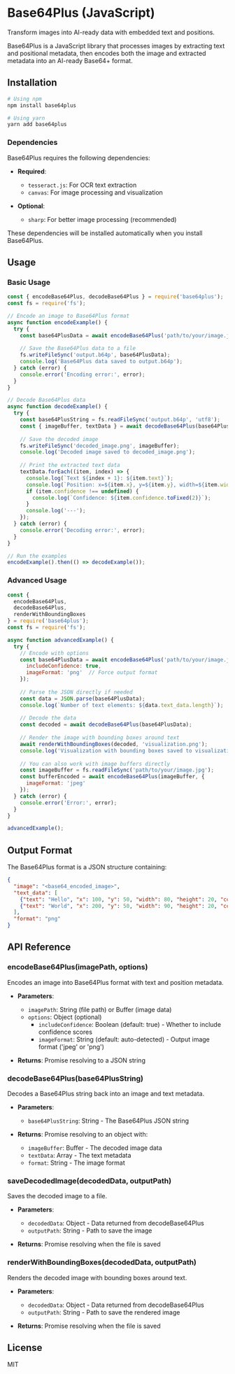 # Base64Plus (JavaScript)

Transform images into AI-ready data with embedded text and positions.

Base64Plus is a JavaScript library that processes images by extracting text and positional metadata, then encodes both the image and extracted metadata into an AI-ready Base64+ format.

## Installation

```bash
# Using npm
npm install base64plus

# Using yarn
yarn add base64plus
```

### Dependencies

Base64Plus requires the following dependencies:

- **Required**: 
  - `tesseract.js`: For OCR text extraction
  - `canvas`: For image processing and visualization

- **Optional**:
  - `sharp`: For better image processing (recommended)

These dependencies will be installed automatically when you install Base64Plus.

## Usage

### Basic Usage

```javascript
const { encodeBase64Plus, decodeBase64Plus } = require('base64plus');
const fs = require('fs');

// Encode an image to Base64Plus format
async function encodeExample() {
  try {
    const base64PlusData = await encodeBase64Plus('path/to/your/image.jpg');
    
    // Save the Base64Plus data to a file
    fs.writeFileSync('output.b64p', base64PlusData);
    console.log('Base64Plus data saved to output.b64p');
  } catch (error) {
    console.error('Encoding error:', error);
  }
}

// Decode Base64Plus data
async function decodeExample() {
  try {
    const base64PlusString = fs.readFileSync('output.b64p', 'utf8');
    const { imageBuffer, textData } = await decodeBase64Plus(base64PlusString);
    
    // Save the decoded image
    fs.writeFileSync('decoded_image.png', imageBuffer);
    console.log('Decoded image saved to decoded_image.png');
    
    // Print the extracted text data
    textData.forEach((item, index) => {
      console.log(`Text ${index + 1}: ${item.text}`);
      console.log(`Position: x=${item.x}, y=${item.y}, width=${item.width}, height=${item.height}`);
      if (item.confidence !== undefined) {
        console.log(`Confidence: ${item.confidence.toFixed(2)}`);
      }
      console.log('---');
    });
  } catch (error) {
    console.error('Decoding error:', error);
  }
}

// Run the examples
encodeExample().then(() => decodeExample());
```

### Advanced Usage

```javascript
const { 
  encodeBase64Plus, 
  decodeBase64Plus, 
  renderWithBoundingBoxes 
} = require('base64plus');
const fs = require('fs');

async function advancedExample() {
  try {
    // Encode with options
    const base64PlusData = await encodeBase64Plus('path/to/your/image.jpg', {
      includeConfidence: true,
      imageFormat: 'png'  // Force output format
    });
    
    // Parse the JSON directly if needed
    const data = JSON.parse(base64PlusData);
    console.log(`Number of text elements: ${data.text_data.length}`);
    
    // Decode the data
    const decoded = await decodeBase64Plus(base64PlusData);
    
    // Render the image with bounding boxes around text
    await renderWithBoundingBoxes(decoded, 'visualization.png');
    console.log('Visualization with bounding boxes saved to visualization.png');
    
    // You can also work with image buffers directly
    const imageBuffer = fs.readFileSync('path/to/your/image.jpg');
    const bufferEncoded = await encodeBase64Plus(imageBuffer, {
      imageFormat: 'jpeg'
    });
  } catch (error) {
    console.error('Error:', error);
  }
}

advancedExample();
```

## Output Format

The Base64Plus format is a JSON structure containing:

```json
{
  "image": "<base64_encoded_image>",
  "text_data": [
    {"text": "Hello", "x": 100, "y": 50, "width": 80, "height": 20, "confidence": 0.95},
    {"text": "World", "x": 200, "y": 50, "width": 90, "height": 20, "confidence": 0.98}
  ],
  "format": "png"
}
```

## API Reference

### encodeBase64Plus(imagePath, options)

Encodes an image into Base64Plus format with text and position metadata.

- **Parameters**:
  - `imagePath`: String (file path) or Buffer (image data)
  - `options`: Object (optional)
    - `includeConfidence`: Boolean (default: true) - Whether to include confidence scores
    - `imageFormat`: String (default: auto-detected) - Output image format ('jpeg' or 'png')
  
- **Returns**: Promise resolving to a JSON string

### decodeBase64Plus(base64PlusString)

Decodes a Base64Plus string back into an image and text metadata.

- **Parameters**:
  - `base64PlusString`: String - The Base64Plus JSON string
  
- **Returns**: Promise resolving to an object with:
  - `imageBuffer`: Buffer - The decoded image data
  - `textData`: Array - The text metadata
  - `format`: String - The image format

### saveDecodedImage(decodedData, outputPath)

Saves the decoded image to a file.

- **Parameters**:
  - `decodedData`: Object - Data returned from decodeBase64Plus
  - `outputPath`: String - Path to save the image
  
- **Returns**: Promise resolving when the file is saved

### renderWithBoundingBoxes(decodedData, outputPath)

Renders the decoded image with bounding boxes around text.

- **Parameters**:
  - `decodedData`: Object - Data returned from decodeBase64Plus
  - `outputPath`: String - Path to save the rendered image
  
- **Returns**: Promise resolving when the file is saved

## License

MIT